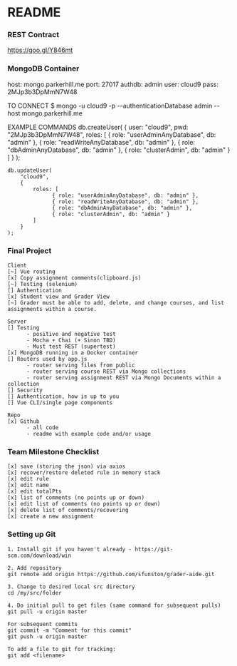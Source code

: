 # README #

### REST Contract ###
https://goo.gl/Y846mt

### MongoDB Container ###
host: mongo.parkerhill.me
port: 27017
authdb: admin
user: cloud9
pass: 2MJp3b3DpMmN7W48

TO CONNECT
    $ mongo -u cloud9 -p --authenticationDatabase admin --host mongo.parkerhill.me
    
EXAMPLE COMMANDS
    db.createUser(
      {
        user: "cloud9",
        pwd: "2MJp3b3DpMmN7W48",
        roles: [ 
                  { role: "userAdminAnyDatabase", db: "admin" },
                  { role: "readWriteAnyDatabase", db: "admin" },
                  { role: "dbAdminAnyDatabase", db: "admin" },
                  { role: "clusterAdmin", db: "admin" }
        ]
      }
    );
    
    db.updateUser(
    	"cloud9",
    	{
    		roles: [
                  { role: "userAdminAnyDatabase", db: "admin" },
                  { role: "readWriteAnyDatabase", db: "admin" },
                  { role: "dbAdminAnyDatabase", db: "admin" },
                  { role: "clusterAdmin", db: "admin" }
    		]
    	}
    );

### Final Project ###
    Client
    [~] Vue routing
    [x] Copy assignment comments(clipboard.js)
    [~] Testing (selenium)
    [] Authentication
    [x] Student view and Grader View
    [~] Grader must be able to add, delete, and change courses, and list assignments within a course.
    
    Server
    [] Testing
          - positive and negative test
          - Mocha + Chai (+ Sinon TBD)
          - Must test REST (supertest)
    [x] MongoDB running in a Docker container
    [] Routers used by app.js
          - router serving files from public
          - router serving course REST via Mongo collections
          - router serving assignment REST via Mongo Documents within a collection
    [] Security
    [] Authentication, how is up to you
    [] Vue CLI/single page components

    Repo
    [x] Github
          - all code
          - readme with example code and/or usage

### Team Milestone Checklist ###

    [x] save (storing the json) via axios
    [x] recover/restore deleted rule in memory stack
    [x] edit rule
    [x] edit name
    [x] edit totalPts
    [x] list of comments (no points up or down)
    [x] edit list of comments (no points up or down)
    [x] delete list of comments/recovering
    [x] create a new assignment

### Setting up Git ###
    1. Install git if you haven't already - https://git-scm.com/download/win

    2. Add repository
    git remote add origin https://github.com/sfunston/grader-aide.git

    3. Change to desired local src directory
    cd /my/src/folder

    4. Do initial pull to get files (same command for subsequent pulls)
    git pull -u origin master

    For subsequent commits
    git commit -m "Comment for this commit"
    git push -u origin master
    
    To add a file to git for tracking:
    git add <filename>

